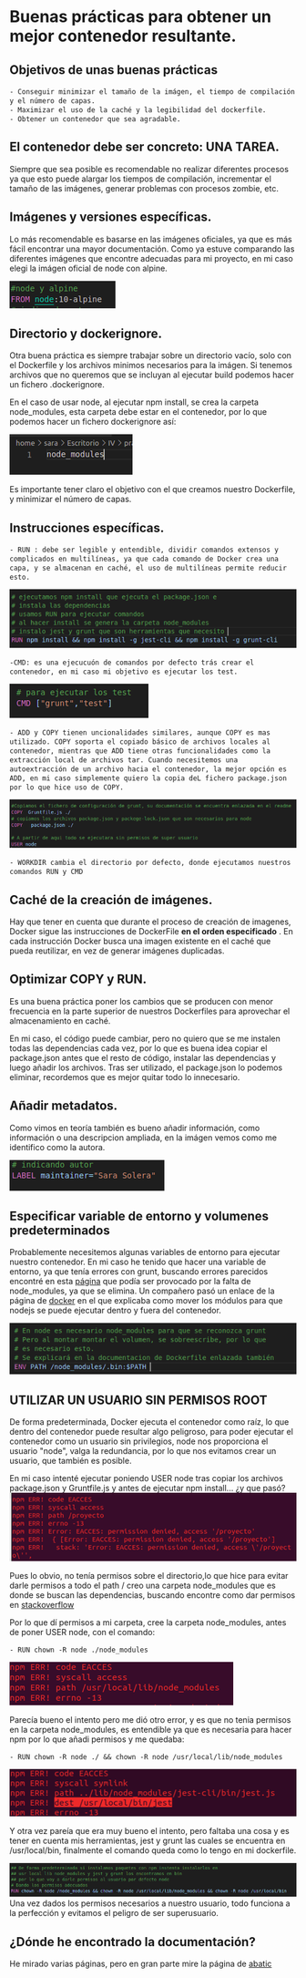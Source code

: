 # Buenas prácticas para obtener un mejor contenedor resultante.

## Objetivos de unas buenas prácticas
    - Conseguir minimizar el tamaño de la imágen, el tiempo de compilación y el número de capas.
    - Maximizar el uso de la caché y la legibilidad del dockerfile.
    - Obtener un contenedor que sea agradable.

## El contenedor debe ser concreto: UNA TAREA.
Siempre que sea posible es recomendable no realizar diferentes procesos ya que esto puede alargar los tiempos de compilación, incrementar el tamaño de las imágenes, generar problemas con procesos zombie, etc.

## Imágenes y versiones específicas.
Lo más recomendable es basarse en las imágenes oficiales, ya que es más fácil encontrar una mayor documentación. Como ya estuve comparando las diferentes imágenes que encontre adecuadas para mi proyecto, en mi caso elegi la imágen oficial de node con alpine.

![](pic/FROM.png)

## Directorio y dockerignore.
Otra buena práctica es siempre trabajar sobre un directorio vacío, solo con el Dockerfile y los archivos minimos necesarios para la imágen. Si tenemos archivos que no queremos que se incluyan al ejecutar build podemos hacer un fichero .dockerignore.


En el caso de usar node, al ejecutar npm install, se crea la carpeta node_modules, esta carpeta debe estar en el contenedor, por lo que podemos hacer un fichero dockerignore así:

![](pic/dockerig.png)


Es importante tener claro el objetivo con el que creamos nuestro Dockerfile, y minimizar el número de capas.

## Instrucciones específicas.
    - RUN : debe ser legible y entendible, dividir comandos extensos y complicados en multilíneas, ya que cada comando de Docker crea una capa, y se almacenan en caché, el uso de multilíneas permite reducir esto.

![](pic/RUN.png)

    -CMD: es una ejecucuón de comandos por defecto trás crear el contenedor, en mi caso mi objetivo es ejecutar los test.
![](pic/cmd.png)

    - ADD y COPY tienen uncionalidades similares, aunque COPY es mas utilizado. COPY soporta el copiado básico de archivos locales al contenedor, mientras que ADD tiene otras funcionalidades como la extracción local de archivos tar. Cuando necesitemos una autoextracción de un archivo hacia el contenedor, la mejor opción es ADD, en mi caso simplemente quiero la copia deL fichero package.json por lo que hice uso de COPY. 

![](pic/COPY.png)

    - WORKDIR cambia el directorio por defecto, donde ejecutamos nuestros comandos RUN y CMD


## Caché de la creación de imágenes.
Hay que tener en cuenta que durante el proceso de creación de imagenes, Docker sigue las instrucciones de DockerFile **en el orden especificado** . En cada instrucción Docker busca una imagen existente en el caché que pueda reutilizar, en vez de generar imágenes duplicadas.

## Optimizar COPY y RUN.
Es una buena práctica poner los cambios que se producen con menor frecuencia en la parte superior de nuestros Dockerfiles para aprovechar el almacenamiento en caché.

En mi caso, el código puede cambiar, pero no quiero que se me instalen todas las dependencias cada vez, por lo que es buena idea copiar el package.json antes que el resto de código, instalar las dependencias y luego añadir los archivos. Tras ser utilizado, el package.json lo podemos eliminar, recordemos que es mejor quitar todo lo innecesario.


## Añadir metadatos.
Como vimos en teoría también es bueno añadir información, como información o una descripcion ampliada, en la imágen vemos como me identifico como la autora.

![](pic/label.png)

## Especificar variable de entorno y volumenes predeterminados
Probablemente necesitemos algunas variables de entorno para ejecutar nuestro contenedor.
En mi caso he tenido que hacer una variable de entorno, ya que tenía errores con grunt, buscando errores parecidos encontré en esta [página](https://stackoverflow.com/questions/39165918/error-running-grunt-in-docker-fatal-error-unable-to-find-local-grunt) que podía ser provocado por la falta de node_modules, ya que se elimina. Un compañero pasó un enlace de la página de [docker](https://www.docker.com/blog/keep-nodejs-rockin-in-docker/) en el que explicaba como mover los módulos para que nodejs se puede ejecutar dentro y fuera del contenedor.

![](pic/node_modules.png)


## UTILIZAR UN USUARIO SIN PERMISOS ROOT
De forma predeterminada, Docker ejecuta el contenedor como raíz, lo que dentro del contenedor puede resultar algo peligroso, para poder ejecutar el contenedor como un usuario sin privilegios, node nos proporciona el usuario "node", valga la redundancia, por lo que nos evitamos crear un usuario, que también es posible.

En mi caso intenté ejecutar poniendo USER node tras copiar los archivos package.json y Gruntfile.js y antes de ejecutar npm install... ¿y que pasó? 
![](pic/permisos1.png)

Pues lo obvio, no tenía permisos sobre el directorio,lo que hice para evitar darle permisos a todo el path / creo una carpeta node_modules que es donde se buscan las dependencias,  buscando encontre como dar permisos en [stackoverflow](https://stackoverflow.com/questions/48910876/error-eacces-permission-denied-access-usr-local-lib-node-modules)

Por lo que dí permisos a mi carpeta, cree la carpeta node_modules, antes de poner USER node, con el comando:

    - RUN chown -R node ./node_modules

![](pic/permisos2.png)

Parecía bueno el intento pero me dió otro error, y es que no tenia permisos en la carpeta node_modules, es entendible ya que es necesaria para hacer npm por lo que añadi permisos y me quedaba:

    - RUN chown -R node ./ && chown -R node /usr/local/lib/node_modules
![](pic/permisos3.png)

Y otra vez pareía que era muy bueno el intento, pero faltaba una cosa y es tener en cuenta mis herramientas, jest y grunt las cuales se encuentra en /usr/local/bin, finalmente el comando queda como lo tengo en mi dockerfile.

![](pic/permisosCorrectos.png)
Una vez dados los permisos necesarios a nuestro usuario, todo funciona a la perfección y evitamos el peligro de ser superusuario.
## ¿Dónde he encontrado la documentación? 
He mirado varias páginas, pero en gran parte mire la página de [abatic](https://www.abatic.es/docker-buenas-practicas-en-dockerfile/)
